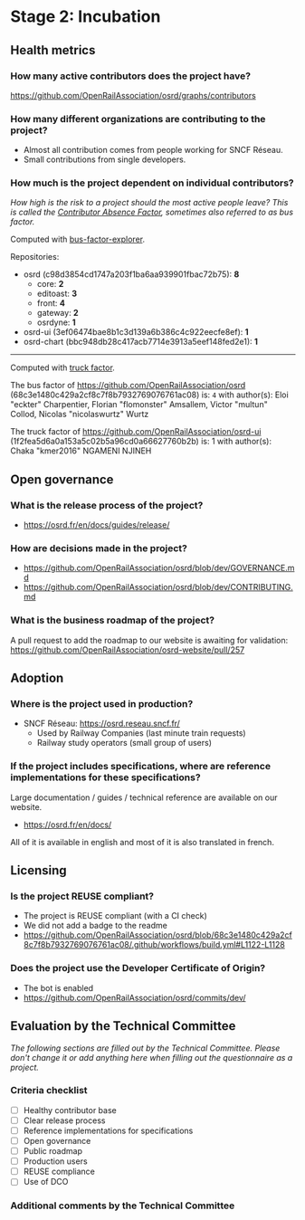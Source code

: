 # Stage 2: Incubation

## Health metrics

### How many active contributors does the project have?

https://github.com/OpenRailAssociation/osrd/graphs/contributors

### How many different organizations are contributing to the project?

- Almost all contribution comes from people working for SNCF Réseau.
- Small contributions from single developers.

### How much is the project dependent on individual contributors?

*How high is the risk to a project should the most active people leave? This is called the [Contributor Absence Factor](https://chaoss.community/kb/metric-contributor-absence-factor/), sometimes also referred to as bus factor.*

Computed with [bus-factor-explorer](https://github.com/JetBrains-Research/bus-factor-explorer).

Repositories:
- osrd (c98d3854cd1747a203f1ba6aa939901fbac72b75): **8**
  - core: **2**
  - editoast: **3**
  - front: **4**
  - gateway: **2**
  - osrdyne: **1**
- osrd-ui (3ef06474bae8b1c3d139a6b386c4c922eecfe8ef): **1**
- osrd-chart (bbc948db28c417acb7714e3913a5eef148fed2e1): **1**

-----

Computed with [truck factor](https://github.com/HelgeCPH/truckfactor).

The bus factor of https://github.com/OpenRailAssociation/osrd (68c3e1480c429a2cf8c7f8b7932769076761ac08) is: `4`
with author(s): Eloi "eckter" Charpentier, Florian "flomonster" Amsallem, Victor "multun" Collod, Nicolas "nicolaswurtz" Wurtz

The truck factor of https://github.com/OpenRailAssociation/osrd-ui (1f2fea5d6a0a153a5c02b5a96cd0a66627760b2b) is: 1
with author(s): Chaka "kmer2016" NGAMENI NJINEH

## Open governance

### What is the release process of the project?

- https://osrd.fr/en/docs/guides/release/

### How are decisions made in the project?

- https://github.com/OpenRailAssociation/osrd/blob/dev/GOVERNANCE.md
- https://github.com/OpenRailAssociation/osrd/blob/dev/CONTRIBUTING.md

### What is the business roadmap of the project?

A pull request to add the roadmap to our website is awaiting for validation: https://github.com/OpenRailAssociation/osrd-website/pull/257

## Adoption

### Where is the project used in production?

- SNCF Réseau: https://osrd.reseau.sncf.fr/
  - Used by Railway Companies (last minute train requests)
  - Railway study operators (small group of users)

### If the project includes specifications, where are reference implementations for these specifications?

Large documentation / guides / technical reference are available on our website.
- https://osrd.fr/en/docs/

All of it is available in english and most of it is also translated in french.

## Licensing

### Is the project REUSE compliant?

- The project is REUSE compliant (with a CI check)
- We did not add a badge to the readme
- https://github.com/OpenRailAssociation/osrd/blob/68c3e1480c429a2cf8c7f8b7932769076761ac08/.github/workflows/build.yml#L1122-L1128

### Does the project use the Developer Certificate of Origin?

- The bot is enabled
- https://github.com/OpenRailAssociation/osrd/commits/dev/


## Evaluation by the Technical Committee

*The following sections are filled out by the Technical Committee. Please don't change it or add anything here when filling out the questionnaire as a project.*

### Criteria checklist

* [ ] Healthy contributor base
* [ ] Clear release process
* [ ] Reference implementations for specifications
* [ ] Open governance
* [ ] Public roadmap
* [ ] Production users
* [ ] REUSE compliance
* [ ] Use of DCO

### Additional comments by the Technical Committee
